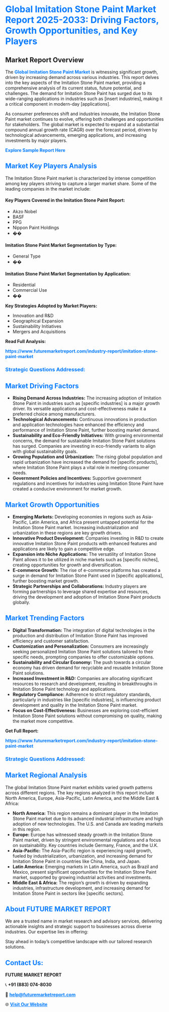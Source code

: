 <h1 style="color: #007BFF;">Global Imitation Stone Paint Market Report 2025-2033: Driving Factors, Growth Opportunities, and Key Players</h1>

<section id="overview">
<h2>Market Report Overview</h2>
<p>The <a href="https://www.futuremarketreport.com/industry-report/imitation-stone-paint-market" style="color: #007BFF; text-decoration: none;"><strong>Global Imitation Stone Paint Market</strong></a> is witnessing significant growth, driven by increasing demand across various industries. This report delves into the key aspects of the Imitation Stone Paint market, providing a comprehensive analysis of its current status, future potential, and challenges. The demand for Imitation Stone Paint has surged due to its wide-ranging applications in industries such as [insert industries], making it a critical component in modern-day [applications].</p>
<p>As consumer preferences shift and industries innovate, the Imitation Stone Paint market continues to evolve, offering both challenges and opportunities for stakeholders. The global market is expected to expand at a substantial compound annual growth rate (CAGR) over the forecast period, driven by technological advancements, emerging applications, and increasing investments by major players.</p>
</section>

<section id="overview">
<p><a href="https://www.futuremarketreport.com/request-sample/reportId=114018" style="color: #007BFF; text-decoration: none;"><strong>Explore Sample Report Here</strong></a></p>
</section>

<section id="key-players">
<h2 style="color: #007BFF;">Market Key Players Analysis</h2>
<p>The Imitation Stone Paint market is characterized by intense competition among key players striving to capture a larger market share. Some of the leading companies in the market include:</p>
<h4>Key Players Covered in the Imitation Stone Paint Report:</h4>
<ul><li>Akzo Nobel</li><li>BASF</li><li>PPG</li><li>Nippon Paint Holdings</li><li>��</li></ul>
<h4>Imitation Stone Paint Market Segmentation by Type:</h4>
<ul><li>General Type</li><li>��</li></ul>

<h4>Imitation Stone Paint Market Segmentation by Application:</h4>
<ul><li>Residential</li><li>Commercial Use</li><li>��</li></ul>
<p><strong>Key Strategies Adopted by Market Players:</strong></p>
<ul>
<li>Innovation and R&D</li>
<li>Geographical Expansion</li>
<li>Sustainability Initiatives</li>
<li>Mergers and Acquisitions</li>
</ul>
</section>

<section>
<p><strong>Read Full Analysis: </strong></p><a href="https://www.futuremarketreport.com/industry-report/imitation-stone-paint-market" style="color: #007BFF; text-decoration: none;"><strong>https://www.futuremarketreport.com/industry-report/imitation-stone-paint-market</strong></a>
<h3 style="color: #007BFF;">Strategic Questions Addressed:</h3>
</section>

<section id="driving-factors">
<h2 style="color: #007BFF;">Market Driving Factors</h2>
<ul>
<li><strong>Rising Demand Across Industries:</strong> The increasing adoption of Imitation Stone Paint in industries such as [specific industries] is a major growth driver. Its versatile applications and cost-effectiveness make it a preferred choice among manufacturers.</li>
<li><strong>Technological Advancements:</strong> Continuous innovations in production and application technologies have enhanced the efficiency and performance of Imitation Stone Paint, further boosting market demand.</li>
<li><strong>Sustainability and Eco-Friendly Initiatives:</strong> With growing environmental concerns, the demand for sustainable Imitation Stone Paint solutions has surged. Companies are investing in eco-friendly variants to align with global sustainability goals.</li>
<li><strong>Growing Population and Urbanization:</strong> The rising global population and rapid urbanization have increased the demand for [specific products], where Imitation Stone Paint plays a vital role in meeting consumer needs.</li>
<li><strong>Government Policies and Incentives:</strong> Supportive government regulations and incentives for industries using Imitation Stone Paint have created a conducive environment for market growth.</li>
</ul>
</section>

<section id="growth-opportunities">
<h2 style="color: #007BFF;">Market Growth Opportunities</h2>
<ul>
<li><strong>Emerging Markets:</strong> Developing economies in regions such as Asia-Pacific, Latin America, and Africa present untapped potential for the Imitation Stone Paint market. Increasing industrialization and urbanization in these regions are key growth drivers.</li>
<li><strong>Innovative Product Development:</strong> Companies investing in R&D to create innovative Imitation Stone Paint products with enhanced features and applications are likely to gain a competitive edge.</li>
<li><strong>Expansion into Niche Applications:</strong> The versatility of Imitation Stone Paint allows it to be utilized in niche markets such as [specific niches], creating opportunities for growth and diversification.</li>
<li><strong>E-commerce Growth:</strong> The rise of e-commerce platforms has created a surge in demand for Imitation Stone Paint used in [specific applications], further boosting market growth.</li>
<li><strong>Strategic Partnerships and Collaborations:</strong> Industry players are forming partnerships to leverage shared expertise and resources, driving the development and adoption of Imitation Stone Paint products globally.</li>
</ul>
</section>

<section id="trending-factors">
<h2 style="color: #007BFF;">Market Trending Factors</h2>
<ul>
<li><strong>Digital Transformation:</strong> The integration of digital technologies in the production and distribution of Imitation Stone Paint has improved efficiency and customer satisfaction.</li>
<li><strong>Customization and Personalization:</strong> Consumers are increasingly seeking personalized Imitation Stone Paint solutions tailored to their specific needs, prompting companies to offer customizable options.</li>
<li><strong>Sustainability and Circular Economy:</strong> The push towards a circular economy has driven demand for recyclable and reusable Imitation Stone Paint solutions.</li>
<li><strong>Increased Investment in R&D:</strong> Companies are allocating significant resources to research and development, resulting in breakthroughs in Imitation Stone Paint technology and applications.</li>
<li><strong>Regulatory Compliance:</strong> Adherence to strict regulatory standards, particularly in industries like [specific industries], is influencing product development and quality in the Imitation Stone Paint market.</li>
<li><strong>Focus on Cost-Effectiveness:</strong> Businesses are exploring cost-efficient Imitation Stone Paint solutions without compromising on quality, making the market more competitive.</li>
</ul>
</section>

<section>
<p><strong>Get Full Report: </strong></p><a href="https://www.futuremarketreport.com/industry-report/imitation-stone-paint-market" style="color: #007BFF; text-decoration: none;"><strong>https://www.futuremarketreport.com/industry-report/imitation-stone-paint-market</strong></a>
<h3 style="color: #007BFF;">Strategic Questions Addressed:</h3>
</section>


<section id="regional-analysis">
<h2 style="color: #007BFF;">Market Regional Analysis</h2>
<p>The global Imitation Stone Paint market exhibits varied growth patterns across different regions. The key regions analyzed in this report include North America, Europe, Asia-Pacific, Latin America, and the Middle East & Africa:</p>
<ul>
<li><strong>North America:</strong> This region remains a dominant player in the Imitation Stone Paint market due to its advanced industrial infrastructure and high adoption of new technologies. The U.S. and Canada are leading markets in this region.</li>
<li><strong>Europe:</strong> Europe has witnessed steady growth in the Imitation Stone Paint market, driven by stringent environmental regulations and a focus on sustainability. Key countries include Germany, France, and the U.K.</li>
<li><strong>Asia-Pacific:</strong> The Asia-Pacific region is experiencing rapid growth, fueled by industrialization, urbanization, and increasing demand for Imitation Stone Paint in countries like China, India, and Japan.</li>
<li><strong>Latin America:</strong> Emerging markets in Latin America, such as Brazil and Mexico, present significant opportunities for the Imitation Stone Paint market, supported by growing industrial activities and investments.</li>
<li><strong>Middle East & Africa:</strong> The region’s growth is driven by expanding industries, infrastructure development, and increasing demand for Imitation Stone Paint in sectors like [specific sectors].</li>
</ul>
</section>

<footer>
<h2 style="color: #007BFF;">About FUTURE MARKET REPORT</h2>
<p>We are a trusted name in market research and advisory services, delivering actionable insights and strategic support to businesses across diverse industries. Our expertise lies in offering:</p>

<p>Stay ahead in today’s competitive landscape with our tailored research solutions.</p>

<h2 style="color: #007BFF;">Contact Us:</h2>
<p><strong>FUTURE MARKET REPORT</strong></p>
<p>📞 <strong>+91 (883) 074-8030</strong></p>
<p>📧 <strong><a href="mailto:help@futuremarketreport.com" style="color: #007BFF;">help@futuremarketreport.com</a></strong></p>
<p>🌐 <strong><a href="https://www.futuremarketreport.com/" style="color: #007BFF;">Visit Our Website</a></strong></p>
</footer>